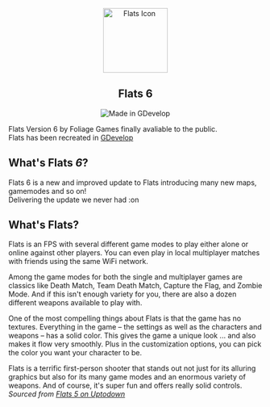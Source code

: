 <p align="center">
  <img src="https://img.utdstc.com/icon/4ea/057/4ea0570ec79f7fbbd5437044217d5a66ce35a49350e1be91db79819198f83491:100?raw=true" alt="Flats Icon" style="height:128px; width:128px" />  
</p>

## <h2 align="center">Flats 6</h2>

<p align="center">
  <img src="https://img.shields.io/badge/Made_with-Python-blue?logo=python&logoColor=ffd343" alt="Made in GDevelop" />  
</p>

Flats Version 6 by Foliage Games finally avaliable to the public.  
Flats has been recreated in [GDevelop](https://gdevelop.io)




## What's Flats _6_?
Flats 6 is a new and improved update to Flats introducing many new maps, gamemodes and so on!  
Delivering the update we never had :on


## What's Flats?
Flats is an FPS with several different game modes to play either alone or online against other players. You can even play in local multiplayer matches with friends using the same WiFi network.

Among the game modes for both the single and multiplayer games are classics like Death Match, Team Death Match, Capture the Flag, and Zombie Mode. And if this isn't enough variety for you, there are also a dozen different weapons available to play with.

One of the most compelling things about Flats is that the game has no textures. Everything in the game – the settings as well as the characters and weapons – has a solid color. This gives the game a unique look ... and also makes it flow very smoothly. Plus in the customization options, you can pick the color you want your character to be.

Flats is a terrific first-person shooter that stands out not just for its alluring graphics but also for its many game modes and an enormous variety of weapons. And of course, it's super fun and offers really solid controls.  
_Sourced from [Flats 5 on Uptodown](https://flats.en.uptodown.com/android)_